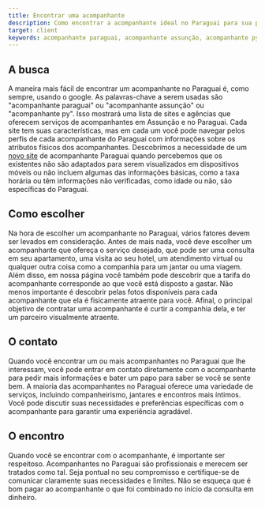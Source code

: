 ```yaml
---
title: Encontrar uma acompanhante
description: Como encontrar a acompanhante ideal no Paraguai para sua próxima aventura
target: client
keywords: acompanhante paraguai, acompanhante assunção, acompanhante py, acompanhante de agência, serviços de acompanhante, atributos físicos, novo site, dispositivos móveis, taxa horária, informações verificadas, foto verificadas, idade verificada, acompanhante apartamento, acompanhante hotel, atendimento virtual. acompanhante viagem, acompanhante tarifa, fisicamente atraente, entrar em contato, variedade de serviços, encontros mais íntimos
---
```

## A busca
A maneira mais fácil de encontrar um acompanhante no Paraguai é, como sempre, usando o google.
As palavras-chave a serem usadas são "acompanhante paraguai" ou "acompanhante assunção" ou "acompanhante py".
Isso mostrará uma lista de sites e agências que oferecem serviços de acompanhantes em Assunção e no Paraguai.
Cada site tem suas características, mas em cada um você pode navegar pelos perfis de cada acompanhante do Paraguai com informações sobre os atributos físicos dos acompanhantes.
Descobrimos a necessidade de um [novo site](/pt) de acompanhante Paraguai quando percebemos que os existentes não são adaptados para serem visualizados em dispositivos móveis ou não incluem algumas das informações básicas, como a taxa horária ou têm informações não verificadas, como idade ou não, são específicas do Paraguai.

## Como escolher
Na hora de escolher um acompanhante no Paraguai, vários fatores devem ser levados em consideração. Antes de mais nada, você deve escolher um acompanhante que ofereça o serviço desejado, que pode ser uma consulta em seu apartamento, uma visita ao seu hotel, um atendimento virtual ou qualquer outra coisa como a companhia para um jantar ou uma viagem.
Além disso, em nossa página você também pode descobrir que a tarifa do acompanhante corresponde ao que você está disposto a gastar.
Não menos importante é descobrir pelas fotos disponíveis para cada acompanhante que ela é fisicamente atraente para você. Afinal, o principal objetivo de contratar uma acompanhante é curtir a companhia dela, e ter um parceiro visualmente atraente.

## O contato
Quando você encontrar um ou mais acompanhantes no Paraguai que lhe interessam, você pode entrar em contato diretamente com o acompanhante para pedir mais informações e bater um papo para saber se você se sente bem. A maioria das acompanhantes no Paraguai oferece uma variedade de serviços, incluindo companheirismo, jantares e encontros mais íntimos. Você pode discutir suas necessidades e preferências específicas com o acompanhante para garantir uma experiência agradável.

## O encontro
Quando você se encontrar com o acompanhante, é importante ser respeitoso. Acompanhantes no Paraguai são profissionais e merecem ser tratados como tal. Seja pontual no seu compromisso e certifique-se de comunicar claramente suas necessidades e limites. Não se esqueça que é bom pagar ao acompanhante o que foi combinado no início da consulta em dinheiro.
